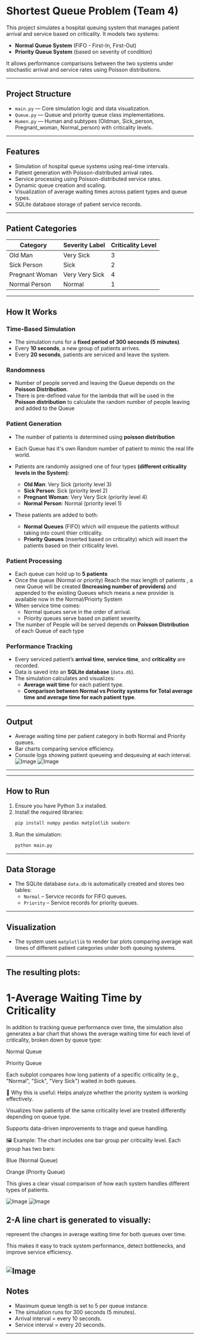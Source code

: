 # Shortest Queue Problem (Team 4)
This project simulates a hospital queuing system that manages patient arrival and service based on criticality. It models two systems:
- **Normal Queue System** (FIFO - First-In, First-Out)
- **Priority Queue System** (based on severity of condition)

It allows performance comparisons between the two systems under stochastic arrival and service rates using Poisson distributions.

---

##  Project Structure

- `main.py` — Core simulation logic and data visualization.
- `Queue.py` — Queue and priority queue class implementations.
- `Humen.py` — Human and subtypes (Oldman, Sick_person, Pregnant_woman, Normal_person) with criticality levels.

---

## Features

- Simulation of hospital queue systems using real-time intervals.
- Patient generation with Poisson-distributed arrival rates.
- Service processing using Poisson-distributed service rates.
- Dynamic queue creation and scaling.
- Visualization of average waiting times across patient types and queue types.
- SQLite database storage of patient service records.

---

## Patient Categories

| Category         | Severity Label    | Criticality Level |
|------------------|-------------------|-------------------|
| Old Man          | Very Sick         | 3                 |
| Sick Person      | Sick              | 2                 |
| Pregnant Woman   | Very Very Sick    | 4                 |
| Normal Person    | Normal            | 1                 |

---
##  How It Works

###  Time-Based Simulation
- The simulation runs for a **fixed period of 300 seconds (5 minutes)**.
- Every **10 seconds**, a new group of patients arrives.
- Every **20 seconds**, patients are serviced and leave the system.


### Randomness 
- Number of people served and leaving the Queue depends on the **Poisson Distribution**.
- There is pre-defined value for the lambda that will be used in the **Poisson distribution** to calculate the random number of people leaving and added to the Queue



###  Patient Generation
- The number of patients is determined using **poisson distribution**
- Each Queue has it's own Random number of patient to mimic the real life world.

- Patients are randomly assigned one of four types **(different criticality levels in the System)**:
  - **Old Man**: Very Sick (priority level 3)
  - **Sick Person**: Sick (priority level 2)
  - **Pregnant Woman**: Very Very Sick (priority level 4)
  - **Normal Person**: Normal (priority level 1)
  
- These patients are added to both:
  - **Normal Queues** (FIFO) which will enqueue the patients without taking into count thier criticality.
  - **Priority Queues** (inserted based on criticality) which will insert the patients based on their criticality level. 

### Patient Processing
- Each queue can hold up to **5 patients**
- Once the queue (Normal or priority) Reach the max length of patients , a new Queue will be created **(Increasing number of providers)** and appended to the existing Queues which means a new provider is available now in the Normal/Prioirty System
- When service time comes:
  - Normal queues serve in the order of arrival.
  - Priority queues serve based on patient severity.
- The number of People will be served depends on **Poisson Distribution** of each Queue of each type

### Performance Tracking
- Every serviced patient’s **arrival time**, **service time**, and **criticality** are recorded.
- Data is saved into an **SQLite database** (`data.db`).
- The simulation calculates and visualizes:
  - **Average wait time** for each patient type.
  - **Comparison between Normal vs Priority systems for Total average time and average time for each patient type**.
 

--- 

## Output

- Average waiting time per patient category in both Normal and Priority queues.
- Bar charts comparing service efficiency.
- Console logs showing patient queueing and dequeuing at each interval.
![Image](https://github.com/user-attachments/assets/fefe4b0a-bb0f-4575-b6fc-362c9439144c)
![Image](https://github.com/user-attachments/assets/173de431-b7d4-4533-94bf-759661f00303)
---

---

## How to Run

1. Ensure you have Python 3.x installed.
2. Install the required libraries:
    ```bash
    pip install numpy pandas matplotlib seaborn
    ```
3. Run the simulation:
    ```bash
    python main.py
    ```

---

## Data Storage

- The SQLite database `data.db` is automatically created and stores two tables:
  - `Normal` – Service records for FIFO queues.
  - `Priority` – Service records for priority queues.

---

## Visualization

- The system uses `matplotlib` to render bar plots comparing average wait times of different patient categories under both queuing systems.

---
## The resulting plots:
# 1-Average Waiting Time by Criticality
In addition to tracking queue performance over time, the simulation also generates a bar chart that shows the average waiting time for each level of criticality, broken down by queue type:

Normal Queue

Priority Queue

Each subplot compares how long patients of a specific criticality (e.g., "Normal", "Sick", "Very Sick") waited in both queues.

🧠 Why this is useful:
Helps analyze whether the priority system is working effectively.

Visualizes how patients of the same criticality level are treated differently depending on queue type.

Supports data-driven improvements to triage and queue handling.

🖼️ Example:
The chart includes one bar group per criticality level.
Each group has two bars:

Blue (Normal Queue)

Orange (Priority Queue)

This gives a clear visual comparison of how each system handles different types of patients.


![Image](https://github.com/user-attachments/assets/d6690cef-0a05-4152-bfc2-0df5f25dc2b5)
![Image](https://github.com/user-attachments/assets/ed80cf4c-ea8e-40f0-b22f-590fa688a15c)
## 2-A line chart is generated to visually: 
represent the changes in average waiting time for both queues over time.

This makes it easy to track system performance, detect bottlenecks, and improve service efficiency.

![Image](https://github.com/user-attachments/assets/4d0dcca2-b079-4559-a372-5c469753e753)
---
## Notes

- Maximum queue length is set to 5 per queue instance.
- The simulation runs for 300 seconds (5 minutes).
- Arrival interval = every 10 seconds.
- Service interval = every 20 seconds.

---
